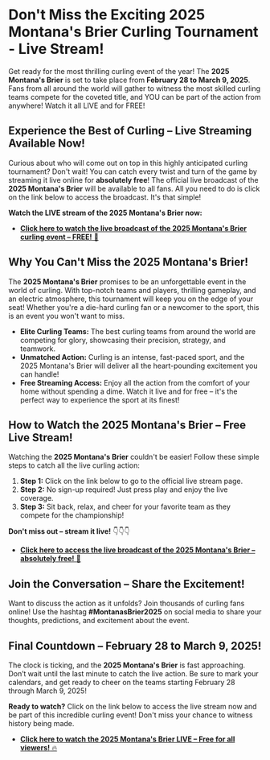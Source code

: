 # Don't Miss the Exciting 2025 Montana's Brier Curling Tournament - Live Stream!

Get ready for the most thrilling curling event of the year! The **2025 Montana's Brier** is set to take place from **February 28 to March 9, 2025**. Fans from all around the world will gather to witness the most skilled curling teams compete for the coveted title, and YOU can be part of the action from anywhere! Watch it all LIVE and for FREE!

## Experience the Best of Curling – Live Streaming Available Now!

Curious about who will come out on top in this highly anticipated curling tournament? Don't wait! You can catch every twist and turn of the game by streaming it live online for **absolutely free**! The official live broadcast of the **2025 Montana's Brier** will be available to all fans. All you need to do is click on the link below to access the broadcast. It's that simple!

**Watch the LIVE stream of the 2025 Montana's Brier now:**

- [**Click here to watch the live broadcast of the 2025 Montana's Brier curling event – FREE!** 🎥](https://tinyurl.com/livestreamfreeo?st=2025montanasbrier&si=gh)

## Why You Can't Miss the 2025 Montana's Brier!

The **2025 Montana's Brier** promises to be an unforgettable event in the world of curling. With top-notch teams and players, thrilling gameplay, and an electric atmosphere, this tournament will keep you on the edge of your seat! Whether you're a die-hard curling fan or a newcomer to the sport, this is an event you won't want to miss.

- **Elite Curling Teams:** The best curling teams from around the world are competing for glory, showcasing their precision, strategy, and teamwork.
- **Unmatched Action:** Curling is an intense, fast-paced sport, and the 2025 Montana's Brier will deliver all the heart-pounding excitement you can handle!
- **Free Streaming Access:** Enjoy all the action from the comfort of your home without spending a dime. Watch it live and for free – it's the perfect way to experience the sport at its finest!

## How to Watch the 2025 Montana's Brier – Free Live Stream!

Watching the **2025 Montana's Brier** couldn't be easier! Follow these simple steps to catch all the live curling action:

1. **Step 1:** Click on the link below to go to the official live stream page.
2. **Step 2:** No sign-up required! Just press play and enjoy the live coverage.
3. **Step 3:** Sit back, relax, and cheer for your favorite team as they compete for the championship!

**Don't miss out – stream it live!** 👇👇👇

- [**Click here to access the live broadcast of the 2025 Montana's Brier – absolutely free!** 🎯](https://tinyurl.com/livestreamfreeo?st=2025montanasbrier&si=gh)

## Join the Conversation – Share the Excitement!

Want to discuss the action as it unfolds? Join thousands of curling fans online! Use the hashtag **#MontanasBrier2025** on social media to share your thoughts, predictions, and excitement about the event.

## Final Countdown – February 28 to March 9, 2025!

The clock is ticking, and the **2025 Montana's Brier** is fast approaching. Don’t wait until the last minute to catch the live action. Be sure to mark your calendars, and get ready to cheer on the teams starting February 28 through March 9, 2025!

**Ready to watch?** Click on the link below to access the live stream now and be part of this incredible curling event! Don't miss your chance to witness history being made.

- [**Click here to watch the 2025 Montana's Brier LIVE – Free for all viewers!** 🔥](https://tinyurl.com/livestreamfreeo?st=2025montanasbrier&si=gh)
